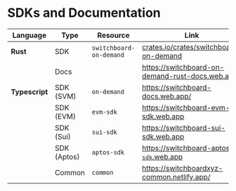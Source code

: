# SDKs and Documentation

<table><thead><tr><th width="134.640625">Language</th><th width="139.2734375">Type</th><th width="198.46875">Resource</th><th>Link</th></tr></thead><tbody><tr><td><strong>Rust</strong></td><td>SDK</td><td><code>switchboard-on-demand</code></td><td><a href="http://crates.io/crates/switchboard-on-demand">crates.io/crates/switchboard-on-demand</a></td></tr><tr><td></td><td>Docs</td><td></td><td><a href="https://switchboard-on-demand-rust-docs.web.app/">https://switchboard-on-demand-rust-docs.web.app/</a></td></tr><tr><td><strong>Typescript</strong></td><td>SDK (SVM)</td><td><code>on-demand</code></td><td><a href="https://switchboard-docs.web.app/">https://switchboard-docs.web.app/</a></td></tr><tr><td></td><td>SDK (EVM)</td><td><code>evm-sdk</code></td><td><a href="https://switchboard-evm-sdk.web.app">https://switchboard-evm-sdk.web.app</a></td></tr><tr><td></td><td>SDK (Sui)</td><td><code>sui-sdk</code></td><td><a href="https://switchboard-sui-sdk.web.app">https://switchboard-sui-sdk.web.app</a></td></tr><tr><td></td><td>SDK (Aptos)</td><td><code>aptos-sdk</code></td><td><a href="https://switchboard-aptos-sdk.web.app">https://switchboard-aptos-<kbd>sdk</kbd>.web.app</a></td></tr><tr><td></td><td>Common</td><td><code>common</code></td><td><a href="https://switchboardxyz-common.netlify.app/">https://switchboardxyz-common.netlify.app/</a></td></tr></tbody></table>

